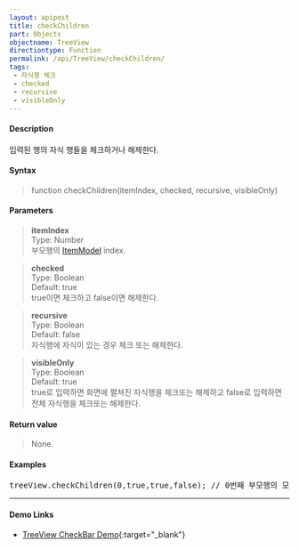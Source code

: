 ```yaml
---
layout: apipost
title: checkChildren
part: Objects
objectname: TreeView
directiontype: Function
permalink: /api/TreeView/checkChildren/
tags:
 - 자식행 체크
 - checked
 - recursive
 - visibleOnly
---
```



#### Description

 입력된 행의 자식 행들을 체크하거나 해제한다.

#### Syntax

> function checkChildren(itemIndex, checked, recursive, visibleOnly)

#### Parameters

> **itemIndex**  
> Type: Number  
> 부모행의 [ItemModel](/api/features/Grid%20Item/) index.  

> **checked**  
> Type: Boolean  
> Default: true  
> true이면 체크하고 false이면 해제한다.  

> **recursive**  
> Type: Boolean  
> Default: false  
> 자식행에 자식이 있는 경우 체크 또는 해제한다.  

> **visibleOnly**  
> Type: Boolean  
> Default: true  
> true로 입력하면 화면에 펼쳐진 자식행을 체크또는 해제하고 false로 입력하면 전체 자식행을 체크또는 해제한다.  

#### Return value

> None.  

#### Examples 

<pre class="prettyprint">
treeView.checkChildren(0,true,true,false); // 0번째 부모행의 모든 자식행을 체크한다.
</pre>

---

#### Demo Links

* [TreeView CheckBar Demo](http://demo.realgrid.net/Demo/TreeCheckBar){:target="_blank"}    
